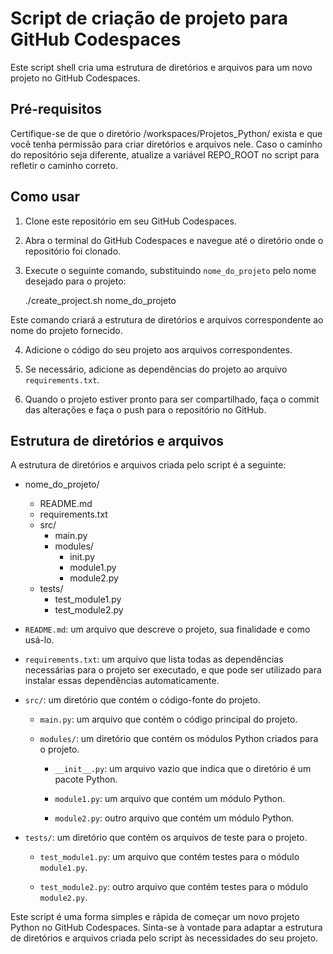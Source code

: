 # Script de criação de projeto para GitHub Codespaces

Este script shell cria uma estrutura de diretórios e arquivos para um novo projeto no GitHub Codespaces.

## Pré-requisitos

Certifique-se de que o diretório /workspaces/Projetos_Python/ exista e que você tenha permissão para criar diretórios e arquivos nele. Caso o caminho do repositório seja diferente, atualize a variável REPO_ROOT no script para refletir o caminho correto.


## Como usar

1. Clone este repositório em seu GitHub Codespaces.

2. Abra o terminal do GitHub Codespaces e navegue até o diretório onde o repositório foi clonado.

3. Execute o seguinte comando, substituindo `nome_do_projeto` pelo nome desejado para o projeto:

	./create_project.sh nome_do_projeto

Este comando criará a estrutura de diretórios e arquivos correspondente ao nome do projeto fornecido.

4. Adicione o código do seu projeto aos arquivos correspondentes.

5. Se necessário, adicione as dependências do projeto ao arquivo `requirements.txt`.

6. Quando o projeto estiver pronto para ser compartilhado, faça o commit das alterações e faça o push para o repositório no GitHub.

## Estrutura de diretórios e arquivos

A estrutura de diretórios e arquivos criada pelo script é a seguinte:

- nome_do_projeto/

    - README.md
    - requirements.txt
    - src/
      - main.py
      - modules/
        - init.py
        - module1.py
        - module2.py
    - tests/
      - test_module1.py
      - test_module2.py

- `README.md`: um arquivo que descreve o projeto, sua finalidade e como usá-lo.

- `requirements.txt`: um arquivo que lista todas as dependências necessárias para o projeto ser executado, e que pode ser utilizado para instalar essas dependências automaticamente.

- `src/`: um diretório que contém o código-fonte do projeto.

  - `main.py`: um arquivo que contém o código principal do projeto.

  - `modules/`: um diretório que contém os módulos Python criados para o projeto.

    - `__init__.py`: um arquivo vazio que indica que o diretório é um pacote Python.

    - `module1.py`: um arquivo que contém um módulo Python.

    - `module2.py`: outro arquivo que contém um módulo Python.

- `tests/`: um diretório que contém os arquivos de teste para o projeto.

  - `test_module1.py`: um arquivo que contém testes para o módulo `module1.py`.

  - `test_module2.py`: outro arquivo que contém testes para o módulo `module2.py`.

Este script é uma forma simples e rápida de começar um novo projeto Python no GitHub Codespaces. Sinta-se à vontade para adaptar a estrutura de diretórios e arquivos criada pelo script às necessidades do seu projeto.